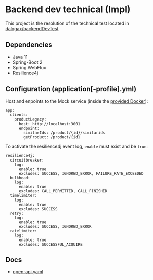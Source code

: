 # Backend dev technical (Impl)

This project is the resolution of the technical test located in [ dalogax/backendDevTest ](https://github.com/dalogax/backendDevTest)

## Dependencies

- Java 11
- Spring-Boot 2
- Spring WebFlux
- Resilience4j

## Configuration (application[-profile].yml)


Host and enpoints to the Mock service (inside the [provided Docker](./doc/readme.md)):

```
app:
  clients:
    productLegacy:
      host: http://localhost:3001
      endpoint:
        similarIds: /product/{id}/similarids
        getProduct: /product/{id}
```

To activate the resilience4j event log, `enable` must exist and be `true`:

```
resilience4j:
  circuitbreaker:
    log:
      enable: true
      excludes: SUCCESS, IGNORED_ERROR, FAILURE_RATE_EXCEEDED
  bulkhead:
    log:
      enable: true
      excludes: CALL_PERMITTED, CALL_FINISHED
  timelimiter:
    log:
      enable: true
      excludes: SUCCESS
  retry:
    log:
      enable: true
      excludes: SUCCESS, IGNORED_ERROR
  ratelimiter:
    log:
      enable: true
      excludes: SUCCESSFUL_ACQUIRE
```

## Docs

- [open-api.yaml](open-api.yaml)

